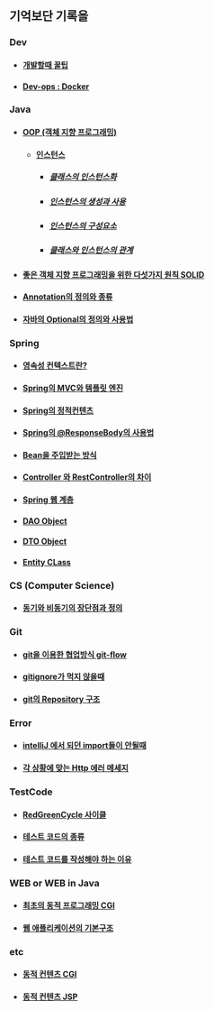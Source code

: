 ## 기억보단 기록을


### Dev
* #### [개발할때 꿀팁](/Dev/DevTip.md)
* #### [Dev-ops : Docker](/Dev-ops/Docker.md)

### Java
* #### [OOP (객체 지향 프로그래밍)](/OOP/oop.md)
    * #### [인스턴스](/OOP/Instance.md)
        * ##### [클래스의 인스턴스화](/OOP/instantiationOfClass.md)
        * ##### [인스턴스의 생성과 사용](/OOP/CreateUseInstance.md)
        * ##### [인스턴스의 구성요소](/OOP/InstanceConfig.md)
        * ##### [클래스와 인스턴스의 관계](/OOP/ClassAndInstance.md)
* #### [좋은 객체 지향 프로그래밍을 위한 다섯가지 원칙 SOLID](/OOP/SOLID.md)
* #### [Annotation의 정의와 종류](/Java/Annotation/README.md)
* #### [자바의 Optional의 정의와 사용법](/Java/Optional.md)

### Spring
* #### [영속성 컨텍스트란?](/Spring/JPA/Persistence.md)
* #### [Spring의 MVC와 템플릿 엔진](/Spring/MVC.md)
* #### [Spring의 정적컨텐츠](/Spring/StaticContent.md)
* #### [Spring의 @ResponseBody의 사용법](/Spring/ResponseBody.md)
* #### [Bean을 주입받는 방식](/Spring/GetBean.md)
* #### [Controller 와 RestController의 차이](/Spring/RestConOrCon.md)
* #### [Spring 웹 계층](/Spring/StaticContent.md)
* #### [DAO Object](/Spring/DAO.md)
* #### [DTO Object](/Spring/DTO.md)
* #### [Entity CLass](/Spring/EntityClass.md)

### CS (Computer Science)
* #### [동기와 비동기의 장단점과 정의](/CS/SynchAsynch.md)

### Git
* #### [git을 이용한 협업방식 git-flow](/Git/git-flow.md)
* #### [gitignore가 먹지 않을때](/Git/gitignore.md)
* #### [git의 Repository 구조](/Git/GitRepositoryConfig.md)

### Error
* #### [intelliJ 에서 되던 import들이 안될때](/Error/NotImport.md)
* #### [각 상황에 맞는 Http 에러 메세지](/Error/HttpErrorMessage.md)

### TestCode
* #### [RedGreenCycle 사이클](Spring/TestCode/RedGreenCycle.md)
* #### [테스트 코드의 종류](/Spring/TestCode/TDD-UnitTest.md)
* #### [테스트 코드를 작성해야 하는 이유](/Spring/TestCode/WhyTestCode.md)

### WEB or WEB in Java
* #### [최초의 동적 프로그래밍 CGI](/WEB/DynamicContent/CGI.md)
* #### [웹 애플리케이션의 기본구조 ](/WEB/WebApplication.md)

### etc
* #### [동적 컨텐츠 CGI](/WEB/DynamicContent/CGI.md)
* #### [동적 컨텐츠 JSP](/WEB/DynamicContent/JSP.md)
